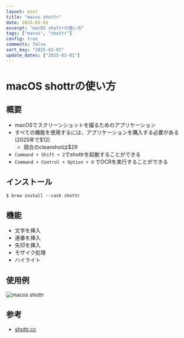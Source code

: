 ```yaml
---
layout: post
title: "macos shottr"
date: 2025-02-01
excerpt: "macOS shottrの使い方"
tags: ["macos", "shottr"]
config: true
comments: false
sort_key: "2025-02-01"
update_dates: ["2025-02-01"]
---
```


# macOS shottrの使い方

## 概要
 - macOSでスクリーンショットを撮るためのアプリケーション
 - すべての機能を使用するには、アプリケーションを購入する必要がある(2025年で$12)
   - 競合のcleanshotは$29
 - `Command + Shift + 2`でshottrを起動することができる
 - `Command + Control + Option + O` でOCRを実行することができる

## インストール

```console
$ brew install --cask shottr
```

## 機能
 - 文字を挿入
 - 連番を挿入
 - 矢印を挿入
 - モザイク処理
 - ハイライト

## 使用例

<div class="img-center">
  <img src="https://gimpeik.s3.us-west-004.backblazeb2.com/Images-2025/SCR-20250201-mwxs.png" alt="macos shottr">
</div>

## 参考
 - [shottr.cc](https://shottr.cc/)
